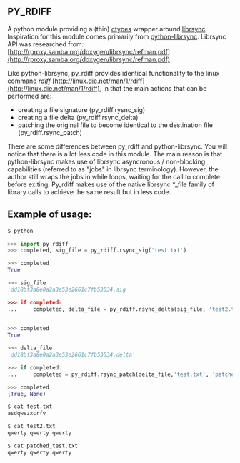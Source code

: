 PY_RDIFF
--------

A python module providing a (thin) [ctypes](https://docs.python.org/2/library/ctypes.html) wrapper around [librsync](https://github.com/librsync/librsync). Inspiration for this module comes primarily from [python-librsync](https://pypi.python.org/pypi/python-librsync/0.1-5). Librsync API was researched from: [http://rproxy.samba.org/doxygen/librsync/refman.pdf](http://rproxy.samba.org/doxygen/librsync/refman.pdf)

Like python-librsync, py_rdiff provides identical functionality to the linux command *rdiff* [http://linux.die.net/man/1/rdiff](http://linux.die.net/man/1/rdiff), in that the main actions that can be performed are:

* creating a file signature (py_rdiff.rysnc_sig)
* creating a file delta (py_rdiff.rsync_delta)
* patching the original file to become identical to the destination file (py_rdiff.rsync_patch)


There are some differences between py_rdiff and python-librsync. You will notice that there is a lot less code in this module. The main reason is that python-librsync makes use of librsync asyncronous / non-blocking capabilities (referred to as "jobs" in librsync terminology). However, the author still wraps the jobs in while loops, waiting for the call to complete before exiting. Py_rdiff makes use of the native librsync \*\_file family of library calls to achieve the same result but in less code.

Example of usage:
-----------------

```bash
$ python
```
```python
>>> import py_rdiff
>>> completed, sig_file = py_rdiff.rsync_sig('test.txt')

>>> completed
True

>>> sig_file
'dd18bf3a8e0a2a3e53e2661c7fb53534.sig

>>> if completed:
...     completed, delta_file = py_rdiff.rsync_delta(sig_file, 'test2.txt')
 

>>> completed
True

>>> delta_file
'dd18bf3a8e0a2a3e53e2661c7fb53534.delta'

>>> if completed:
...     completed = py_rdiff.rsync_patch(delta_file,'test.txt', 'patched_test.txt')

>>> completed
(True, None)
```
```bash
$ cat test.txt 
asdqwezxcrfv

$ cat test2.txt 
qwerty qwerty qwerty

$ cat patched_test.txt 
qwerty qwerty qwerty

```
